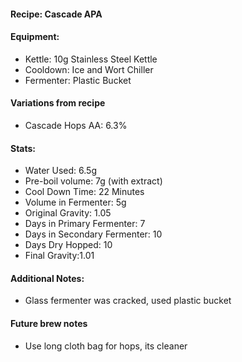 #### Recipe: Cascade APA

#### Equipment:
  * Kettle: 10g Stainless Steel Kettle
  * Cooldown: Ice and Wort Chiller
  * Fermenter: Plastic Bucket

#### Variations from recipe
  * Cascade Hops AA: 6.3%

#### Stats:
  * Water Used:  6.5g
  * Pre-boil volume: 7g (with extract)
  * Cool Down Time: 22 Minutes
  * Volume in Fermenter: 5g
  * Original Gravity: 1.05
  * Days in Primary Fermenter: 7
  * Days in Secondary Fermenter: 10
  * Days Dry Hopped: 10
  * Final Gravity:1.01

#### Additional Notes:
  * Glass fermenter was cracked, used plastic bucket

#### Future brew notes
  * Use long cloth bag for hops, its cleaner

  
